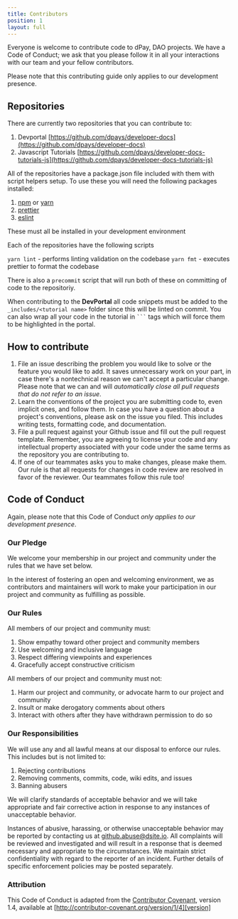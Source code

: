 ```yaml
---
title: Contributors
position: 1
layout: full
---
```


Everyone is welcome to contribute code to dPay, DAO projects. We have a Code of Conduct;
we ask that you please follow it in all your interactions with our team and your fellow
contributors.

Please note that this contributing guide only applies to our development presence.

## Repositories

There are currently two repositories that you can contribute to:

1.  Devportal [https://github.com/dpays/developer-docs](https://github.com/dpays/developer-docs)
2.  Javascript Tutorials [https://github.com/dpays/developer-docs-tutorials-js](https://github.com/dpays/developer-docs-tutorials-js)

All of the repositories have a package.json file included with them with script helpers setup. To use these you will need the following packages installed:

1.  [npm](https://www.npmjs.com/) or [yarn](https://yarnpkg.com/en/)
2.  [prettier](https://github.com/prettier/prettier)
3.  [eslint](https://eslint.org/)

These must all be installed in your development environment

Each of the repositories have the following scripts

`yarn lint` - performs linting validation on the codebase
`yarn fmt` - executes prettier to format the codebase

There is also a `precommit` script that will run both of these on committing of code to the repositoriy.

When contributing to the **DevPortal** all code snippets must be added to the `_includes/<tutorial name>` folder since this will be linted on commit. You can also wrap all your code in the tutorial in <code>```</code> tags which will force them to be highlighted in the portal.

## How to contribute

1.  File an issue describing the problem you would like to solve or the feature you would like to add. It saves unnecessary work on your part, in case there's a nontechnical reason we can't accept a particular change. Please note that we can and will _automatically close all pull requests that do not refer to an issue_.
2.  Learn the conventions of the project you are submitting code to, even implicit ones, and follow them. In case you have a question about a project's conventions, please ask on the issue you filed. This includes writing tests, formatting code, and documentation.
3.  File a pull request against your Github issue and fill out the pull request template. Remember, you are agreeing to license your code and any intellectual property associated with your code under the same terms as the repository you are contributing to.
4.  If one of our teammates asks you to make changes, please make them. Our rule is that all requests for changes in code review are resolved in favor of the reviewer. Our teammates follow this rule too!

## Code of Conduct

Again, please note that this Code of Conduct _only applies to our development presence_.

### Our Pledge

We welcome your membership in our project and community under the rules that we have set below.

In the interest of fostering an open and welcoming environment, we as contributors and maintainers will work to make your participation in
our project and community as fulfilling as possible.

### Our Rules

All members of our project and community must:

1.  Show empathy toward other project and community members
2.  Use welcoming and inclusive language
3.  Respect differing viewpoints and experiences
4.  Gracefully accept constructive criticism

All members of our project and community must not:

1.  Harm our project and community, or advocate harm to our project and community
2.  Insult or make derogatory comments about others
3.  Interact with others after they have withdrawn permission to do so

### Our Responsibilities

We will use any and all lawful means at our disposal to enforce our rules. This includes
but is not limited to:

1.  Rejecting contributions
2.  Removing comments, commits, code, wiki edits, and issues
3.  Banning abusers

We will clarify standards of acceptable behavior and we will take appropriate
and fair corrective action in response to any instances of unacceptable behavior.

Instances of abusive, harassing, or otherwise unacceptable behavior may be
reported by contacting us at github.abuse@dsite.io. All
complaints will be reviewed and investigated and will result in a response that
is deemed necessary and appropriate to the circumstances. We
maintain strict confidentiality with regard to the reporter of an incident.
Further details of specific enforcement policies may be posted separately.

### Attribution

This Code of Conduct is adapted from the [Contributor Covenant][homepage], version 1.4,
available at [http://contributor-covenant.org/version/1/4][version]

[homepage]: http://contributor-covenant.org
[version]: http://contributor-covenant.org/version/1/4/gg
